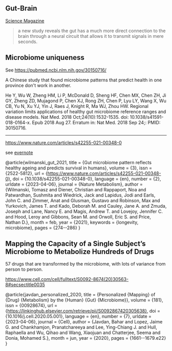 
## Gut-Brain

[Science Magazine](https://www.science.org/content/article/your-gut-directly-connected-your-brain-newly-discovered-neuron-circuit)

> a new study reveals the gut has a much more direct connection to the brain through a neural circuit that allows it to transmit signals in mere seconds.



## Microbiome uniqueness

See 
https://pubmed.ncbi.nlm.nih.gov/30150716/

A Chinese study that found microbiome patterns that predict health in one province don't work in another.

He Y, Wu W, Zheng HM, Li P, McDonald D, Sheng HF, Chen MX, Chen ZH, Ji GY, Zheng ZD, Mujagond P, Chen XJ, Rong ZH, Chen P, Lyu LY, Wang X, Wu CB, Yu N, Xu YJ, Yin J, Raes J, Knight R, Ma WJ, Zhou HW. Regional variation limits applications of healthy gut microbiome reference ranges and disease models. Nat Med. 2018 Oct;24(10):1532-1535. doi: 10.1038/s41591-018-0164-x. Epub 2018 Aug 27. Erratum in: Nat Med. 2018 Sep 24;: PMID: 30150716.

***


https://www.nature.com/articles/s42255-021-00348-0

see [evernote](https://www.evernote.com/shard/s7/nl/748304/abae11d4-6790-43ab-9776-faf611a24f04?title=ISB:%20Gut%20Microbiome%20Pattern%20Reflects%20Healthy%20Aging%20and%20Predicts%20Extended%20Survival%20in%20Humans)


@article{wilmanski_gut_2021,
	title = {Gut microbiome pattern reflects healthy ageing and predicts survival in humans},
	volume = {3},
	issn = {2522-5812},
	url = {https://www.nature.com/articles/s42255-021-00348-0},
	doi = {10.1038/s42255-021-00348-0},
	language = {en},
	number = {2},
	urldate = {2023-04-06},
	journal = {Nature Metabolism},
	author = {Wilmanski, Tomasz and Diener, Christian and Rappaport, Noa and Patwardhan, Sushmita and Wiedrick, Jack and Lapidus, Jodi and Earls, John C. and Zimmer, Anat and Glusman, Gustavo and Robinson, Max and Yurkovich, James T. and Kado, Deborah M. and Cauley, Jane A. and Zmuda, Joseph and Lane, Nancy E. and Magis, Andrew T. and Lovejoy, Jennifer C. and Hood, Leroy and Gibbons, Sean M. and Orwoll, Eric S. and Price, Nathan D.},
	month = feb,
	year = {2021},
	keywords = {longevity, microbiome},
	pages = {274--286}
}


## Mapping the Capacity of a Single Subject’s Microbiome to Metabolize Hundreds of Drugs


57 drugs that are transformed by the microbiome, with lots of variance from person to person.

https://www.cell.com/cell/fulltext/S0092-8674(20)30563-8#secsectitle0035




@article{javdan_personalized_2020,
	title = {Personalized {Mapping} of {Drug} {Metabolism} by the {Human} {Gut} {Microbiome}},
	volume = {181},
	issn = {00928674},
	url = {https://linkinghub.elsevier.com/retrieve/pii/S0092867420305638},
	doi = {10.1016/j.cell.2020.05.001},
	language = {en},
	number = {7},
	urldate = {2023-04-06},
	journal = {Cell},
	author = {Javdan, Bahar and Lopez, Jaime G. and Chankhamjon, Pranatchareeya and Lee, Ying-Chiang J. and Hull, Raphaella and Wu, Qihao and Wang, Xiaojuan and Chatterjee, Seema and Donia, Mohamed S.},
	month = jun,
	year = {2020},
	pages = {1661--1679.e22}
}


